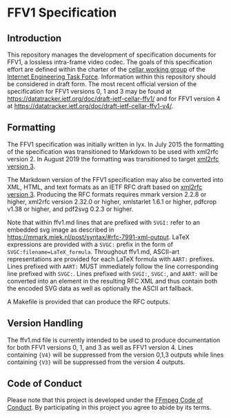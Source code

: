 # FFV1 Specification

## Introduction

This repository manages the development of specification documents for FFV1, a lossless intra-frame video codec. The goals of this specification effort are defined within the charter of the [cellar working group](https://datatracker.ietf.org/wg/cellar/charter/) of the [Internet Engineering Task Force](https://ietf.org/). Information within this repository should be considered in draft form. The most recent official version of the specification for FFV1 versions 0, 1 and 3 may be found at https://datatracker.ietf.org/doc/draft-ietf-cellar-ffv1/ and for FFV1 version 4 at https://datatracker.ietf.org/doc/draft-ietf-cellar-ffv1-v4/.

## Formatting

The FFV1 specification was initially written in lyx. In July 2015 the formatting of the specification was transitioned to Markdown to be used with xml2rfc version 2. In August 2019 the formatting was transitioned to target [xml2rfc version 3](https://tools.ietf.org/html/rfc7991).

The Markdown version of the FFV1 specification may also be converted into XML, HTML, and text formats as an IETF RFC draft based on [xml2rfc version 3](https://tools.ietf.org/html/rfc7991). Producing the RFC formats requires mmark version 2.2.8 or higher, xml2rfc version 2.32.0 or higher, xmlstarlet 1.6.1 or higher, pdfcrop v1.38 or higher, and pdf2svg 0.2.3 or higher.

Note that within ffv1.md lines that are prefixed with `SVGI:` refer to an embedded svg image as described in https://mmark.miek.nl/post/syntax/#rfc-7991-xml-output. LaTeX expressions are provided with a `SVGC:` prefix in the form of `SVGC:filename=LaTeX_formula`. Throughout ffv1.md, ASCII-art representations are provided for each LaTeX formula with `AART:` prefixes. Lines prefixed with `AART:` MUST immediately follow the line corresponding line prefixed with `SVGC:`. Lines prefixed with `SVGI:`, `SVGC:`, and `AART:` will be converted into an <artset> element in the resulting RFC XML and thus contain both the encoded SVG data as well as optionally the ASCII art fallback.

A Makefile is provided that can produce the RFC outputs.

## Version Handling

The ffv1.md file is currently intended to be used to produce documentation for both FFV1 versions 0, 1, and 3 as well as FFV1 version 4. Lines containing `{V4}` will be suppressed from the version 0,1,3 outputs while lines containing `{V3}` will be suppressed from the version 4 outputs.

## Code of Conduct

Please note that this project is developed under the [FFmpeg Code of Conduct](https://www.ffmpeg.org/developer.html#Code-of-conduct). By participating in this project you agree to abide by its terms.
